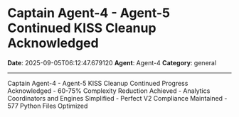 # Captain Agent-4 - Agent-5 Continued KISS Cleanup Acknowledged

**Date**: 2025-09-05T06:12:47.679120
**Agent**: Agent-4
**Category**: general

---

Captain Agent-4 - Agent-5 KISS Cleanup Continued Progress Acknowledged - 60-75% Complexity Reduction Achieved - Analytics Coordinators and Engines Simplified - Perfect V2 Compliance Maintained - 577 Python Files Optimized
